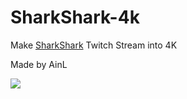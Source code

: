 # SharkShark-4k

Make [SharkShark](https://www.twitch.tv/tizmtizm) Twitch Stream into 4K

Made by AinL

![](https://ifh.cc/g/LjbTr2.jpg)